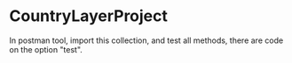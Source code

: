 # CountryLayerProject
In postman tool, import this collection, and test all methods, there are code on the option "test".
